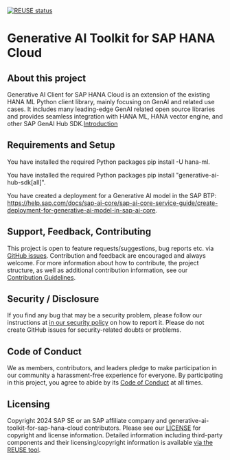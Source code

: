 [![REUSE status](https://api.reuse.software/badge/github.com/SAP/generative-ai-toolkit-for-sap-hana-cloud)](https://api.reuse.software/info/github.com/SAP/generative-ai-toolkit-for-sap-hana-cloud)

# Generative AI Toolkit for SAP HANA Cloud

## About this project

Generative AI Client for SAP HANA Cloud is an extension of the existing HANA ML Python client library, mainly focusing on GenAI and related use cases. It includes many leading-edge GenAI related open source libraries and provides seamless integration with HANA ML, HANA vector engine, and other SAP GenAI Hub SDK.[Introduction](INTRODUCTION.md)

## Requirements and Setup

You have installed the required Python packages pip install -U hana-ml.

You have installed the required Python packages pip install "generative-ai-hub-sdk[all]".

You have created a deployment for a Generative AI model in the SAP BTP:
https://help.sap.com/docs/sap-ai-core/sap-ai-core-service-guide/create-deployment-for-generative-ai-model-in-sap-ai-core.

## Support, Feedback, Contributing

This project is open to feature requests/suggestions, bug reports etc. via [GitHub issues](https://github.com/SAP/generative-ai-toolkit-for-sap-hana-cloud/issues). Contribution and feedback are encouraged and always welcome. For more information about how to contribute, the project structure, as well as additional contribution information, see our [Contribution Guidelines](CONTRIBUTING.md).

## Security / Disclosure
If you find any bug that may be a security problem, please follow our instructions at [in our security policy](https://github.com/SAP/generative-ai-toolkit-for-sap-hana-cloud/security/policy) on how to report it. Please do not create GitHub issues for security-related doubts or problems.

## Code of Conduct

We as members, contributors, and leaders pledge to make participation in our community a harassment-free experience for everyone. By participating in this project, you agree to abide by its [Code of Conduct](https://github.com/SAP/.github/blob/main/CODE_OF_CONDUCT.md) at all times.

## Licensing

Copyright 2024 SAP SE or an SAP affiliate company and generative-ai-toolkit-for-sap-hana-cloud contributors. Please see our [LICENSE](LICENSE) for copyright and license information. Detailed information including third-party components and their licensing/copyright information is available [via the REUSE tool](https://api.reuse.software/info/github.com/SAP/generative-ai-toolkit-for-sap-hana-cloud).
